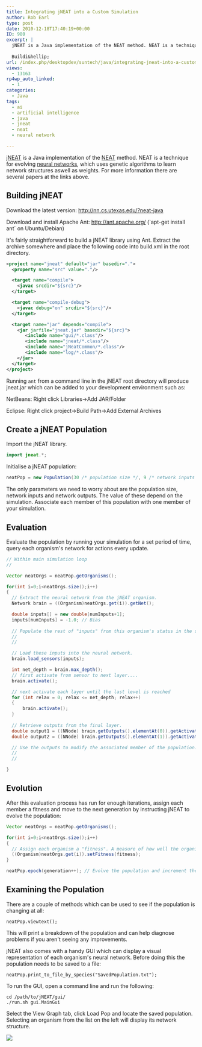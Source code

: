```yaml
---
title: Integrating jNEAT into a Custom Simulation
author: Rob Earl
type: post
date: 2010-12-18T17:40:19+00:00
ID: 980
excerpt: |
  jNEAT is a Java implementation of the NEAT method. NEAT is a technique for evolving neural networks, which uses genetic algorithms to learn network structures aswell as weights. For more information there are several papers at the links above.
  
  Buildi&hellip;
url: /index.php/desktopdev/suntech/java/integrating-jneat-into-a-custom-simulati/
views:
  - 13163
rp4wp_auto_linked:
  - 1
categories:
  - Java
tags:
  - ai
  - artificial intelligence
  - java
  - jneat
  - neat
  - neural network

---
```

[jNEAT][1] is a Java implementation of the [NEAT][2] method. NEAT is a technique for evolving [neural networks][3], which uses genetic algorithms to learn network structures aswell as weights. For more information there are several papers at the links above.

## Building jNEAT

Download the latest version: http://nn.cs.utexas.edu/?neat-java
  
Download and install Apache Ant: http://ant.apache.org/ (\`apt-get install ant\` on Ubuntu/Debian)

It's fairly straightforward to build a jNEAT library using Ant. Extract the archive somewhere and place the following code into build.xml in the root directory.

```xml
<project name="jneat" default="jar" basedir=".">
  <property name="src" value="."/>

  <target name="compile">
    <javac srcdir="${src}"/>
  </target>

  <target name="compile-debug">
    <javac debug="on" srcdir="${src}"/>
  </target>

  <target name="jar" depends="compile">
    <jar jarfile="jneat.jar" basedir="${src}">
       <include name="gui/*.class"/>
       <include name="jneat/*.class"/>
       <include name="jNeatCommon/*.class"/>
       <include name="log/*.class"/>
    </jar>
  </target>
</project>
```
Running `ant` from a command line in the jNEAT root directory will produce jneat.jar which can be added to your development environment such as:

NetBeans: Right click Libraries->Add JAR/Folder
  
Eclipse: Right click project->Build Path->Add External Archives

## Create a jNEAT Population

Import the jNEAT library.

```java
import jneat.*;
```

Initialise a jNEAT population:

```java
neatPop = new Population(30 /* population size */, 9 /* network inputs */ , 2 /* network outputs */, 5 /* max index of nodes */, true /* recurrent */, 0.5 /* probability of connecting two nodes */ );
```

The only parameters we need to worry about are the population size, network inputs and network outputs. The value of these depend on the simulation. Associate each member of this population with one member of your simulation.

## Evaluation

Evaluate the population by running your simulation for a set period of time, query each organism's network for actions every update.

```java
// Within main simulation loop
//

Vector neatOrgs = neatPop.getOrganisms();

for(int i=0;i<neatOrgs.size();i++)
{
  // Extract the neural network from the jNEAT organism.
  Network brain = ((Organism)neatOrgs.get(i)).getNet();

  double inputs[] = new double[numInputs+1];
  inputs[numInputs] = -1.0; // Bias
  
  // Populate the rest of "inputs" from this organism's status in the simulation.
  //
  //

  // Load these inputs into the neural network.
  brain.load_sensors(inputs);

  int net_depth = brain.max_depth();
  // first activate from sensor to next layer....
  brain.activate();

  // next activate each layer until the last level is reached
  for (int relax = 0; relax <= net_depth; relax++)
  {
      brain.activate();
  }
        
  // Retrieve outputs from the final layer.
  double output1 = ((NNode) brain.getOutputs().elementAt(0)).getActivation(); 
  double output2 = ((NNode) brain.getOutputs().elementAt(1)).getActivation();

  // Use the outputs to modify the associated member of the population.
  //
  //

}
```
## Evolution

After this evaluation process has run for enough iterations, assign each member a fitness and move to the next generation by instructing jNEAT to evolve the population:

```java
Vector neatOrgs = neatPop.getOrganisms();

for(int i=0;i<neatOrgs.size();i++)
{
  // Assign each organism a "fitness". A measure of how well the organism performed since the last evolution.
  ((Organism)neatOrgs.get(i)).setFitness(fitness);
}

neatPop.epoch(generation++); // Evolve the population and increment the generation.
```
## Examining the Population

There are a couple of methods which can be used to see if the population is changing at all:

<code class="codespan">neatPop.viewtext();</code>

This will print a breakdown of the population and can help diagnose problems if you aren't seeing any improvements.

jNEAT also comes with a handy GUI which can display a visual representation of each organism's neural network. Before doing this the population needs to be saved to a file:

<code class="codespan">neatPop.print_to_file_by_species("SavedPopulation.txt");</code>

To run the GUI, open a command line and run the following:

```
cd /path/to/jNEAT/gui/
./run.sh gui.MainGui
```
Select the View Graph tab, click Load Pop and locate the saved population. Selecting an organism from the list on the left will display its network structure.

<img src="/wp-content/uploads/users/robearl/jNEATGUI.png">

 [1]: http://nn.cs.utexas.edu/?neat-java
 [2]: http://nn.cs.utexas.edu/?neat
 [3]: http://en.wikipedia.org/wiki/Artificial_neural_network

